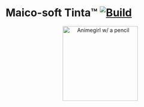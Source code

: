 # Maico-soft Tinta™ [![Build](https://github.com/Frombull/Tinta/actions/workflows/dotnet.yml/badge.svg)](https://github.com/Frombull/Tinta/actions)

<p align="center">
  <img src="https://github.com/Frombull/Tinta/assets/42249455/c1a51b2c-e352-4e2f-8f91-6596a735b498" alt="Animegirl w/ a pencil" width="200"/>
</p>
